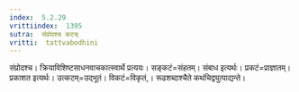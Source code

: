 ```yaml
---
index:  5.2.29
vrittiindex:  1395
sutra:  संप्रोदश्च कटच्
vritti:  tattvabodhini 
---
```


संप्रोदश्च। क्रियाविशिष्टसाधनवाचकात्स्वार्थे प्रत्ययः। सङ्कटं=संहतम्। संबाध इत्यर्थः। प्रकटं=प्राज्ञातम्। प्रकाशत इत्यर्थः। उत्कटम्=उद्भूतं। विकटं=विकृतं,। रूढशब्दाश्चैते कथंचिद्व्युत्पाद्यन्ते।

